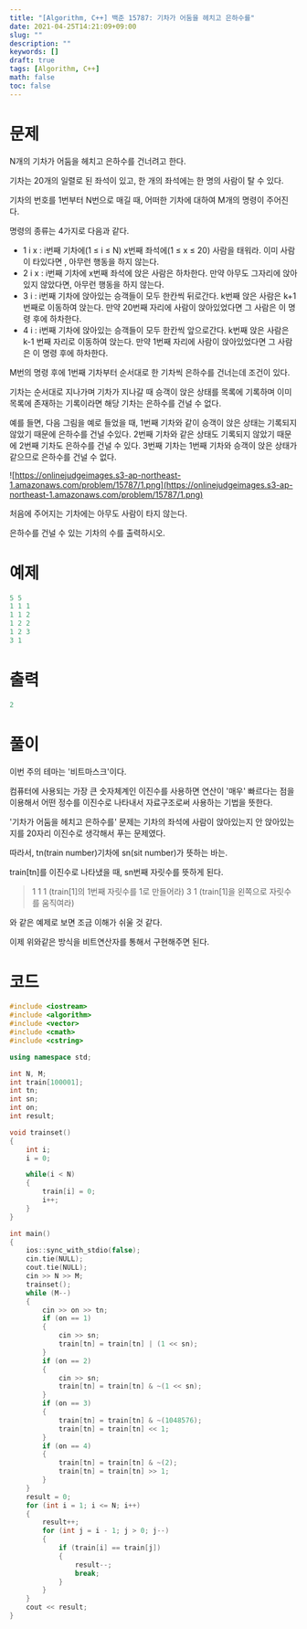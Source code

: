 ```yaml
---
title: "[Algorithm, C++] 백준 15787: 기차가 어둠을 헤치고 은하수를"
date: 2021-04-25T14:21:09+09:00
slug: ""
description: ""
keywords: []
draft: true
tags: [Algorithm, C++]
math: false
toc: false
---
```

# 문제

N개의 기차가 어둠을 헤치고 은하수를 건너려고 한다.

기차는 20개의 일렬로 된 좌석이 있고, 한 개의 좌석에는 한 명의 사람이 탈 수 있다.

기차의 번호를 1번부터 N번으로 매길 때, 어떠한 기차에 대하여 M개의 명령이 주어진다.

명령의 종류는 4가지로 다음과 같다.

- 1 i x : i번째 기차에(1 ≤ i ≤ N) x번째 좌석에(1 ≤ x ≤ 20) 사람을 태워라. 이미 사람이 타있다면 , 아무런 행동을 하지 않는다.
- 2 i x : i번째 기차에 x번째 좌석에 앉은 사람은 하차한다. 만약 아무도 그자리에 앉아있지 않았다면, 아무런 행동을 하지 않는다.
- 3 i : i번째 기차에 앉아있는 승객들이 모두 한칸씩 뒤로간다. k번째 앉은 사람은 k+1번째로 이동하여 앉는다. 만약 20번째 자리에 사람이 앉아있었다면 그 사람은 이 명령 후에 하차한다.
- 4 i : i번째 기차에 앉아있는 승객들이 모두 한칸씩 앞으로간다. k번째 앉은 사람은 k-1 번째 자리로 이동하여 앉는다. 만약 1번째 자리에 사람이 앉아있었다면 그 사람은 이 명령 후에 하차한다.

M번의 명령 후에 1번째 기차부터 순서대로 한 기차씩 은하수를 건너는데 조건이 있다.

기차는 순서대로 지나가며 기차가 지나갈 때 승객이 앉은 상태를 목록에 기록하며 이미 목록에 존재하는 기록이라면 해당 기차는 은하수를 건널 수 없다.

예를 들면, 다음 그림을 예로 들었을 때, 1번째 기차와 같이 승객이 앉은 상태는 기록되지 않았기 때문에 은하수를 건널 수있다. 2번째 기차와 같은 상태도 기록되지 않았기 때문에 2번째 기차도 은하수를 건널 수 있다. 3번째 기차는 1번째 기차와 승객이 앉은 상태가 같으므로 은하수를 건널 수 없다.

![https://onlinejudgeimages.s3-ap-northeast-1.amazonaws.com/problem/15787/1.png](https://onlinejudgeimages.s3-ap-northeast-1.amazonaws.com/problem/15787/1.png)

처음에 주어지는 기차에는 아무도 사람이 타지 않는다.

은하수를 건널 수 있는 기차의 수를 출력하시오.

# 예제

```cpp
5 5
1 1 1
1 1 2
1 2 2
1 2 3
3 1
```

# 출력

```cpp
2
```

# 풀이

이번 주의 테마는 '비트마스크'이다.

컴퓨터에 사용되는 가장 큰 숫자체계인 이진수를 사용하면 연산이 '매우' 빠르다는 점을 이용해서 어떤 정수를 이진수로 나타내서 자료구조로써 사용하는 기법을 뜻한다.

'기차가 어둠을 헤치고 은하수를' 문제는 기차의 좌석에 사람이 앉아있는지 안 앉아있는지를 20자리 이진수로 생각해서 푸는 문제였다.

따라서, tn(train number)기차에 sn(sit number)가 뜻하는 바는.

train[tn]를 이진수로 나타냈을 때, sn번째 자릿수를 뜻하게 된다.

> 1 1 1 (train[1]의 1번째 자릿수를 1로 만들어라)
3 1 (train[1]을 왼쪽으로 자릿수를 움직여라)

와 같은 예제로 보면 조금 이해가 쉬울 것 같다.

이제 위와같은 방식을 비트연산자를 통해서 구현해주면 된다.

# 코드

```cpp
#include <iostream>
#include <algorithm>
#include <vector>
#include <cmath>
#include <cstring>

using namespace std;

int N, M;
int train[100001];
int tn;
int sn;
int on;
int result;

void trainset()
{
	int i;
	i = 0;

	while(i < N)
	{
		train[i] = 0;
		i++;
	}
}

int main()
{
	ios::sync_with_stdio(false);
	cin.tie(NULL);
	cout.tie(NULL);
	cin >> N >> M;
	trainset();
	while (M--)
	{
		cin >> on >> tn;
		if (on == 1)
		{
			cin >> sn;
			train[tn] = train[tn] | (1 << sn);
		}
		if (on == 2)
		{
			cin >> sn;
			train[tn] = train[tn] & ~(1 << sn);
		}
		if (on == 3)
		{
			train[tn] = train[tn] & ~(1048576);
			train[tn] = train[tn] << 1;
		}
		if (on == 4)
		{
			train[tn] = train[tn] & ~(2);
			train[tn] = train[tn] >> 1;
		}
	}
	result = 0;
	for (int i = 1; i <= N; i++)
	{
		result++;
		for (int j = i - 1; j > 0; j--)
		{
			if (train[i] == train[j])
			{
				result--;
				break;
			}
		}
	}
	cout << result;
}
```
